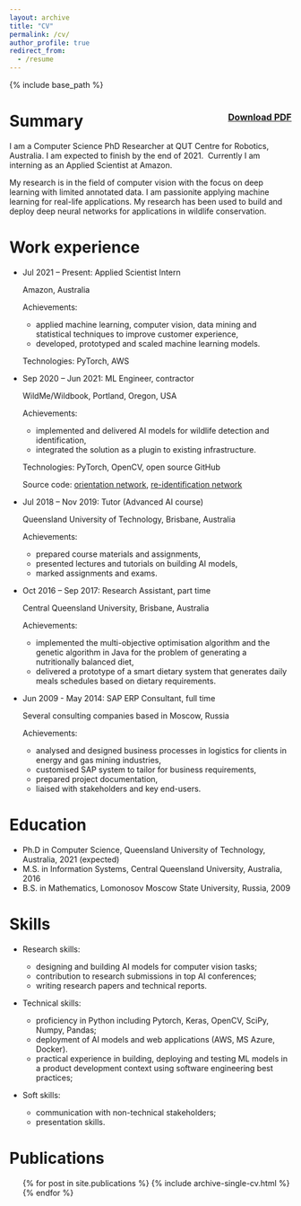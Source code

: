 ```yaml
---
layout: archive
title: "CV"
permalink: /cv/
author_profile: true
redirect_from:
  - /resume
---
```


{% include base_path %}

Summary    <span style="float:right; font-size: 16px"><a href="/files/Resume_Olga_Moskvyak.pdf">Download PDF<i class="fas fa-fw fa-file-pdf zoom" aria-hidden="true"></i></a></span>
======

I am a Computer Science PhD Researcher at QUT Centre for Robotics, Australia.
I am expected to finish by the end of 2021. 
Currently I am interning as an Applied Scientist at Amazon.

My research is in the field of computer vision with the focus on deep learning with limited annotated data.
I am passionite applying machine learning for real-life applications.
My research has been used to build and deploy deep neural networks for applications in wildlife conservation.

Work experience
======

* Jul 2021 – Present: Applied Scientist Intern

  Amazon, Australia

  Achievements:
    * applied machine learning, computer vision, data mining and statistical techniques
    to improve customer experience,
    * developed, prototyped and scaled machine learning models.

  Technologies: PyTorch, AWS


* Sep 2020 – Jun 2021: ML Engineer, contractor

  WildMe/Wildbook, Portland, Oregon, USA

  Achievements:
    * implemented and delivered AI models for wildlife detection and identification,
    * integrated the solution as a plugin to existing infrastructure.

  Technologies: PyTorch, OpenCV, open source GitHub

  Source code: [orientation network](https://github.com/WildMeOrg/wbia-plugin-orientation), [re-identification network](https://github.com/olgamoskvyak/wbia-plugin-pie-v2)


* Jul 2018 – Nov 2019: Tutor (Advanced AI course)

  Queensland University of Technology, Brisbane, Australia

  Achievements:
    * prepared course materials and assignments,
    * presented lectures and tutorials on building AI models,
    * marked assignments and exams.


* Oct 2016 – Sep 2017: Research Assistant, part time

  Central Queensland University, Brisbane, Australia

  Achievements:
    * implemented the multi-objective optimisation algorithm and the genetic algorithm in Java for the problem of generating a nutritionally balanced diet,
    * delivered a prototype of a smart dietary system that generates daily meals schedules based on dietary requirements.



* Jun 2009 - May 2014: SAP ERP Consultant, full time

  Several consulting companies based in Moscow, Russia

  Achievements:
    * analysed and designed business processes in logistics for clients in energy and gas mining industries,
    * customised SAP system to tailor for business requirements,
    * prepared project documentation,
    * liaised with stakeholders and key end-users.


Education
======
* Ph.D in Computer Science, Queensland University of Technology, Australia, 2021 (expected)
* M.S. in Information Systems, Central Queensland University, Australia, 2016
* B.S. in Mathematics, Lomonosov Moscow State University, Russia, 2009


Skills
======
* Research skills:
  * designing and building AI models for computer vision tasks;
  * contribution to research submissions in top AI conferences;
  * writing research papers and technical reports.

* Technical skills:
  * proficiency in Python including Pytorch, Keras, OpenCV, SciPy, Numpy, Pandas;
  * deployment of AI models and web applications (AWS, MS Azure, Docker).
  * practical experience in building, deploying and testing ML models in a product development context using software engineering best practices;

* Soft skills:
  * communication with non-technical stakeholders;
  * presentation skills.

Publications
======
  <ul>{% for post in site.publications %}
    {% include archive-single-cv.html %}
  {% endfor %}</ul>


